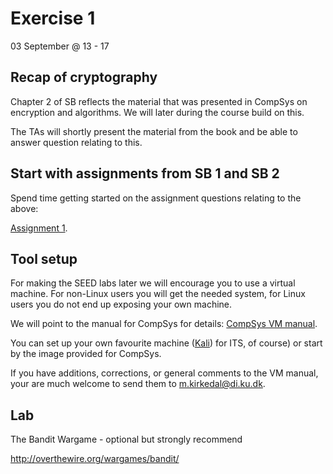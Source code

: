 # Exercise 1
03 September @ 13 - 17

## Recap of cryptography
Chapter 2 of SB reflects the material that was presented in CompSys on encryption and algorithms. We will later during the course build on this.

The TAs will shortly present the material from the book and be able to answer question relating to this.

## Start with assignments from SB 1 and SB 2
Spend time getting started on the assignment questions relating to the above:

[Assignment 1](../assignments/assignment1.md).

## Tool setup
For making the SEED labs later we will encourage you to use a virtual machine. For non-Linux users you will get the needed system, for Linux users you do not end up exposing your own machine.

We will point to the manual for CompSys for details: [CompSys VM manual](https://github.com/kirkedal/compSys-e2019-pub/tree/master/tools/vm).

You can set up your own favourite machine ([Kali](https://www.kali.org/)) for ITS, of course) or start by the image provided for CompSys.

If you have additions, corrections, or general comments to the VM manual, your are much welcome to send them to m.kirkedal@di.ku.dk.

## Lab
The Bandit Wargame - optional but strongly recommend

http://overthewire.org/wargames/bandit/
